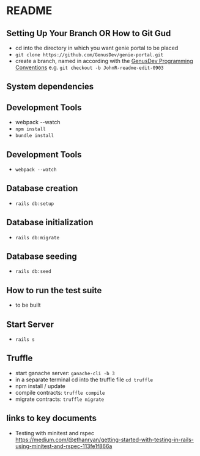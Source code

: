 # README

## Setting Up Your Branch OR How to Git Gud

- cd into the directory in which you want genie portal to be placed
- `git clone https://github.com/GenusDev/genie-portal.git`
- create a branch, named in according with the [GenusDev Programming Conventions](https://docs.google.com/document/d/1-PGffrw-B1d9P5A_zfo5gJrW8dK28kqx5j-xxKOMPLY) e.g. `git checkout -b JohnR-readme-edit-0903`


## System dependencies

## Development Tools
- webpack --watch
- `npm install`
- `bundle install`

## Development Tools
- `webpack --watch`

## Database creation

- `rails db:setup`

## Database initialization

- `rails db:migrate`   

## Database seeding

- `rails db:seed`

## How to run the test suite

- to be built

## Start Server
- `rails s`

## Truffle
- start ganache server: `ganache-cli -b 3`
- in a separate terminal cd into the truffle file `cd truffle`
- npm install / update
- compile contracts: `truffle compile`
- migrate contracts: `truffle migrate`


## links to key documents

- Testing with minitest and rspec
https://medium.com/@ethanryan/getting-started-with-testing-in-rails-using-minitest-and-rspec-113fe1f866a
